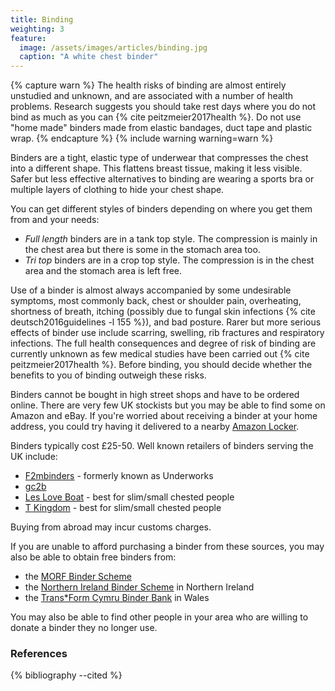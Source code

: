 ```yaml
---
title: Binding
weighting: 3
feature:
  image: /assets/images/articles/binding.jpg
  caption: "A white chest binder"
---
```


{% capture warn %}
The health risks of binding are almost entirely unstudied and unknown, and are associated with a number of health problems. Research suggests you should take rest days where you do not bind as much as you can {% cite peitzmeier2017health %}. Do not use "home made" binders made from elastic bandages, duct tape and plastic wrap.
{% endcapture %}
{% include warning warning=warn %}

Binders are a tight, elastic type of underwear that compresses the chest into a different shape. This flattens breast tissue, making it less visible. Safer but less effective alternatives to binding are wearing a sports bra or multiple layers of clothing to hide your chest shape.

You can get different styles of binders depending on where you get them from and your needs:

- *Full length* binders are in a tank top style. The compression is mainly in the chest area but there is some in the stomach area too.
- *Tri top* binders are in a crop top style. The compression is in the chest area and the stomach area is left free.

Use of a binder is almost always accompanied by some undesirable symptoms, most commonly back, chest or shoulder pain, overheating, shortness of breath, itching (possibly due to fungal skin infections {% cite deutsch2016guidelines -l 155 %}), and bad posture. Rarer but more serious effects of binder use include scarring, swelling, rib fractures and respiratory infections. The full health consequences and degree of risk of binding are currently unknown as few medical studies have been carried out {% cite peitzmeier2017health %}. Before binding, you should decide whether the benefits to you of binding outweigh these risks.

Binders cannot be bought in high street shops and have to be ordered online. There are very few UK stockists but you may be able to find some on Amazon and eBay. If you're worried about receiving a binder at your home address, you could try having it delivered to a nearby [Amazon Locker](https://www.amazon.co.uk/gp/help/customer/display.html?nodeId=200966210).

Binders typically cost £25-50. Well known retailers of binders serving the UK include:

- [F2mbinders](http://www.f2mbinders.com/) - formerly known as Underworks
- [gc2b](https://www.gc2b.co/)
- [Les Love Boat](http://www.lesloveboat.com/shop/) - best for slim/small chested people
- [T Kingdom](http://www.t-kingdom.com/) - best for slim/small chested people

Buying from abroad may incur customs charges.

If you are unable to afford purchasing a binder from these sources, you may also be able to obtain free binders from:

- the [MORF Binder Scheme](http://morfmanchester.blogspot.co.uk/p/binder-scheme.html)
- the [Northern Ireland Binder Scheme](https://genderjam.org.uk/transresources/binders/) in Northern Ireland
- the [Trans*Form Cymru Binder Bank](http://youthcymru.org.uk/transform-cymru/binder-bank/) in Wales

You may also be able to find other people in your area who are willing to donate a binder they no longer use.

### References

{% bibliography --cited %}